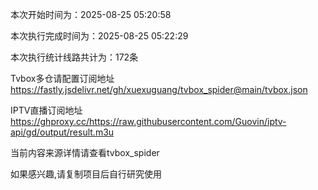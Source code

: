 
本次开始时间为：2025-08-25 05:20:58

本次执行完成时间为：2025-08-25 05:22:29

本次执行统计线路共计为：172条

Tvbox多仓请配置订阅地址 https://fastly.jsdelivr.net/gh/xuexuguang/tvbox_spider@main/tvbox.json

IPTV直播订阅地址 https://ghproxy.cc/https://raw.githubusercontent.com/Guovin/iptv-api/gd/output/result.m3u

当前内容来源详情请查看tvbox_spider

如果感兴趣,请复制项目后自行研究使用
